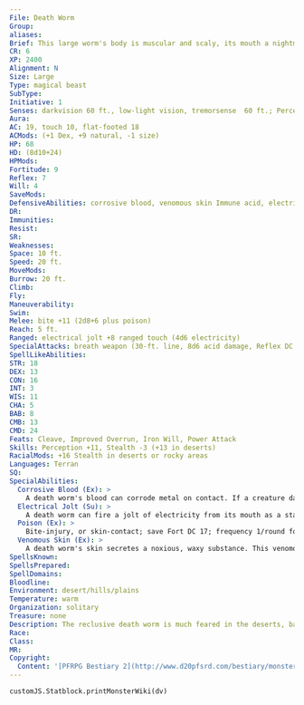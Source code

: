 ```yaml
---
File: Death Worm
Group: 
aliases: 
Brief: This large worm's body is muscular and scaly, its mouth a nightmare of row upon row of triangular teeth.
CR: 6
XP: 2400
Alignment: N
Size: Large
Type: magical beast
SubType: 
Initiative: 1
Senses: darkvision 60 ft., low-light vision, tremorsense  60 ft.; Perception +11
Aura: 
AC: 19, touch 10, flat-footed 18
ACMods: (+1 Dex, +9 natural, -1 size)
HP: 68
HD: (8d10+24)
HPMods: 
Fortitude: 9
Reflex: 7
Will: 4
SaveMods: 
DefensiveAbilities: corrosive blood, venomous skin Immune acid, electricity, poison
DR: 
Immunities: 
Resist: 
SR: 
Weaknesses: 
Space: 10 ft.
Speed: 20 ft.
MoveMods: 
Burrow: 20 ft.
Climb: 
Fly: 
Maneuverability: 
Swim: 
Melee: bite +11 (2d8+6 plus poison)
Reach: 5 ft.
Ranged: electrical jolt +8 ranged touch (4d6 electricity)
SpecialAttacks: breath weapon (30-ft. line, 8d6 acid damage, Reflex DC 17 for half, usable every 1d4 rounds)
SpellLikeAbilities: 
STR: 18
DEX: 13
CON: 16
INT: 3
WIS: 11
CHA: 5
BAB: 8
CMB: 13
CMD: 24
Feats: Cleave, Improved Overrun, Iron Will, Power Attack
Skills: Perception +11, Stealth -3 (+13 in deserts)
RacialMods: +16 Stealth in deserts or rocky areas
Languages: Terran
SQ: 
SpecialAbilities:
  Corrosive Blood (Ex): >
    A death worm's blood can corrode metal on contact. If a creature damages a death worm with a piercing or slashing weapon made of metal, the creature's blood deals 3d6 points of acid damage to the metal weapon (unlike most forms of energy damage, this damage is not halved when applied to a metal object, although it does still have to penetrate the metal's hardness). The weapon's wielder can halve the damage the weapon takes by making a successful DC 17 Reflex save. Creatures made of metal that deal slashing or piercing damage to a death worm with a natural attack take 3d6 points of acid damage (a DC 17 Reflex save halves this damage). The corrosive elements of the blood fade 1 round after it leaves the worm's body or the worm dies. The save DC is Constitution-based.
  Electrical Jolt (Su): >
    A death worm can fire a jolt of electricity from its mouth as a standard action. The range increment for this ranged touch attack is 60 feet.
  Poison (Ex): >
    Bite-injury, or skin-contact; save Fort DC 17; frequency 1/round for 6 rounds; effect 1d2 Con damage; cure 2 saves.
  Venomous Skin (Ex): >
    A death worm's skin secretes a noxious, waxy substance. This venomous sheen poisons any creature that touches a death worm, either by making a successful attack with an unarmed strike or natural weapon or with a touch attack. A creature that grapples a death worm is also exposed to the creature's venomous skin.
SpellsKnown: 
SpellsPrepared: 
SpellDomains: 
Bloodline: 
Environment: desert/hills/plains
Temperature: warm
Organization: solitary
Treasure: none
Description: The reclusive death worm is much feared in the deserts, badlands, and steppes in which it dwells, for it brings to a battle multiple harrowing ways of inf licting death upon its foes-acid, lightning, poison, and its ravenous jaws.  The creatures are remarkably good at hiding amid the sands and rocks of their favored terrain, and devilishly eff icient at selecting foes that they can easily kill. This combination makes stories of these creatures hard to conf irm, and in most urban centers, common wisdom is that the tales of death worms are fabrications- attempts to impress city folk or hallucinations born of too much drink.  A death worm is 15 feet long and weighs 1,200 pounds- although rumors of much larger death worms persist.
Race: 
Class: 
MR: 
Copyright:
  Content: '[PFRPG Bestiary 2](http://www.d20pfsrd.com/bestiary/monster-listings/magical-beasts/death-worm)'
---
```

```dataviewjs
customJS.Statblock.printMonsterWiki(dv)
```
